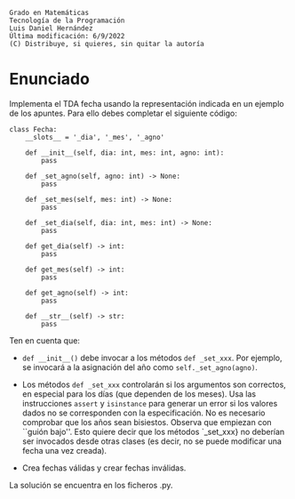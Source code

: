 ```
Grado en Matemáticas
Tecnología de la Programación
Luis Daniel Hernández
Última modificación: 6/9/2022
(C) Distribuye, si quieres, sin quitar la autoría
```

# Enunciado


Implementa el TDA fecha usando la representación indicada en un ejemplo de los apuntes. 
Para ello debes completar el siguiente código:

```
class Fecha:
    __slots__ = '_dia', '_mes', '_agno'

    def __init__(self, dia: int, mes: int, agno: int):
        pass

    def _set_agno(self, agno: int) -> None:
        pass

    def _set_mes(self, mes: int) -> None:
        pass

    def _set_dia(self, dia: int, mes: int) -> None:
        pass

    def get_dia(self) -> int:
        pass

    def get_mes(self) -> int:
        pass

    def get_agno(self) -> int:
        pass

    def __str__(self) -> str:
        pass
```


Ten en cuenta que:

* `def __init__()` debe invocar a los métodos `def _set_xxx`. Por ejemplo, se invocará a la asignación del año como `self._set_agno(agno)`.

* Los métodos `def _set_xxx` controlarán si los argumentos son correctos, en especial para los días (que dependen de los meses).
Usa las instrucciones `assert` y `isinstance` para generar un error si los valores dados no se corresponden con la especificación. 
No es necesario comprobar que los años sean bisiestos.
Observa que empiezan con ``guión bajo''. Esto quiere decir que los métodos `_set_xxx} no deberían ser invocados desde otras clases (es decir, no se puede modificar una fecha una vez creada). 

* Crea fechas válidas y crear fechas inválidas.


La solución se encuentra en los ficheros .py.

